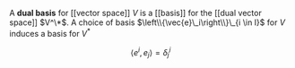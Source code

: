 A **dual basis** for [[vector space]] $V$ is a [[basis]] for the [[dual vector space]] $V^\*$.  A choice of basis $\left\\{\vec{e}\_i\right\\}\_{i \in I}$ for $V$ induces a basis for $V^*$

$$
\langle e^i, e_j \rangle = \delta^{i}_{j}
$$